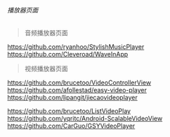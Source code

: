###### 播放器页面

> 音频播放器页面

https://github.com/ryanhoo/StylishMusicPlayer  
https://github.com/Cleveroad/WaveInApp  

> 视频播放器页面

https://github.com/brucetoo/VideoControllerView  
https://github.com/afollestad/easy-video-player  
https://github.com/lipangit/jiecaovideoplayer  

https://github.com/brucetoo/ListVideoPlay  
https://github.com/yqritc/Android-ScalableVideoView  
https://github.com/CarGuo/GSYVideoPlayer  
